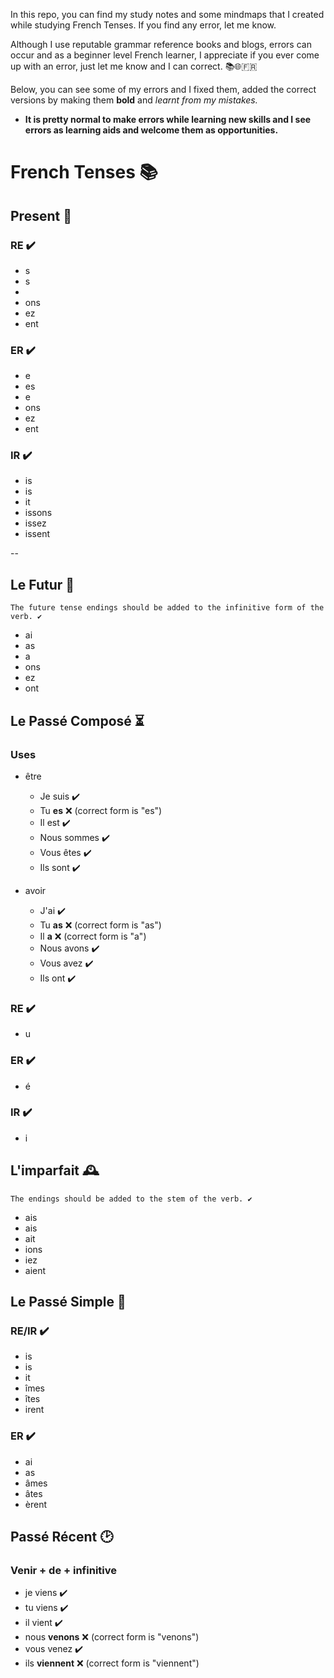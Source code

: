 
In this repo, you can find my study notes and some mindmaps that I created while studying French Tenses. If you find any error, let me know. </br>

Although I use reputable grammar reference books and blogs, errors can occur and as a beginner level French learner, I appreciate if you ever come up with an error, just let me know and I can correct. 📚🌐🇫🇷 </br>

Below, you can see some of my errors and I fixed them, added the correct versions by making them **bold** and _learnt from my mistakes._

- **It is pretty normal to make errors while learning new skills and I see errors as learning aids and welcome them as opportunities.**

# French Tenses 📚

## Present 🎁

### RE ✔️

- s
- s
- 
- ons
- ez
- ent

### ER ✔️

- e
- es
- e
- ons
- ez
- ent

### IR ✔️

- is
- is
- it
- issons
- issez
- issent

--

## Le Futur 🚀

````The future tense endings should be added to the infinitive form of the verb. ✔️````

- ai
- as
- a
- ons
- ez
- ont

## Le Passé Composé ⏳

### Uses

- être

	- Je suis ✔️
	- Tu **es** ❌ (correct form is "es")
	- Il est ✔️
	- Nous sommes ✔️
	- Vous êtes ✔️
	- Ils sont ✔️

- avoir

	- J'ai ✔️
	- Tu **as** ❌ (correct form is "as")
	- Il **a** ❌ (correct form is "a")
	- Nous avons ✔️
	- Vous avez ✔️
	- Ils ont ✔️

### RE ✔️

- u

### ER ✔️

- é

### IR ✔️

- i

## L'imparfait 🕰️

````The endings should be added to the stem of the verb. ✔️````

- ais
- ais
- ait
- ions
- iez
- aient

## Le Passé Simple 📜

### RE/IR ✔️

- is
- is
- it
- îmes
- îtes
- irent

### ER ✔️

- ai
- as
- âmes
- âtes
- èrent

## Passé Récent 🕑

### Venir + de + infinitive

- je viens ✔️
- tu viens ✔️
- il vient ✔️
- nous **venons** ❌ (correct form is "venons")
- vous venez ✔️
- ils **viennent** ❌ (correct form is "viennent")


